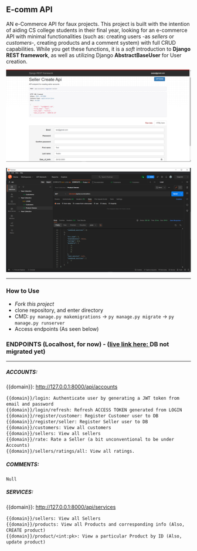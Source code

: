 ## E-comm API

AN e-Commerce API for faux projects. This project is built with the intention of aiding CS college students in their final year, looking for an e-commerce API with minimal functionalities (such as: creating users -as *sellers* or *customers*-, creating products and a comment system) with full CRUD capabilities. While you get these functions, it is a *soft* introduction to **Django REST framework**, as well as utilizing Django **AbstractBaseUser** for User creation.


![Create Product Owner](/imgs_show/create_seller.png "Product Owner Create")

![View Sellers (postman)](/imgs_show/postman.png "View sellers")

___

### How to Use
- *Fork this project*
- clone repository, and enter directory
- CMD: ```py manage.py makemigrations``` -> ```py manage.py migrate``` -> ```py manage.py runserver```
- Access endpoints (As seen below)
  



### ENDPOINTS (Localhost, for now) - ([live link here: ](https://e-commx.herokuapp.com/swagger/) DB not migrated yet)
___
##### ACCOUNTS:
{{domain}}: http://127.0.0.1:8000/api/accounts 

    {{domain}}/login: Authenticate user by generating a JWT token from email and password
    {{domain}}/login/refresh: Refresh ACCESS TOKEN generated from LOGIN
    {{domain}}/register/customer: Register Customer user to DB
    {{domain}}/register/seller: Register Seller user to DB
    {{domain}}/customers: View all customers
    {{domain}}/sellers: View all sellers
    {{domain}}/rate: Rate a Seller (a bit unconventional to be under Accounts)
    {{domain}}/sellers/ratings/all: View all ratings.

##### COMMENTS:
    Null

##### SERVICES:
{{domain}}: http://127.0.0.1:8000/api/services 

    {{domain}}/sellers: View all Sellers
    {{domain}}/products: View all Products and corresponding info (Also, CREATE product)
    {{domain}}/product/<int:pk>: View a particular Product by ID (Also, update product)